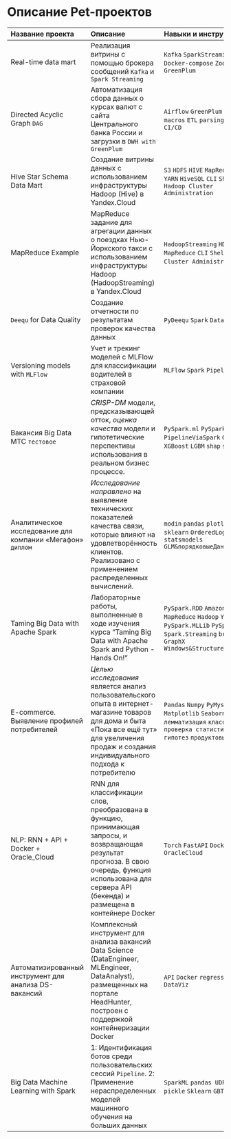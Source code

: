 # Описание Pet-проектов

| Название проекта                                           | Описание                                                                                                                                                                                                    | 	Навыки и инструменты                                                                                                                                       | Ссылка                                  |
|:-----------------------------------------------------------|:------------------------------------------------------------------------------------------------------------------------------------------------------------------------------------------------------------|:------------------------------------------------------------------------------------------------------------------------------------------------------------|:----------------------------------------|
| Real-time data mart                                        | Реализация витрины с помощью брокера сообщений `Kafka` и `Spark Streaming`                                                                                                                                  | `Kafka` `SparkStreaming` `Docker-compose` `ZooKeeper` `GreenPlum`                                                                                           | [DataEngineer.Kafka&SparkStreaming][10] |
| Directed Acyclic Graph `DAG`                               | Автоматизация сбора данных о курсах валют с сайта Центрального банка России и загрузки в `DWH with GreenPlum`                                                                                               | `Airflow` `GreenPlum` `Jinja` `macros` `ETL` `parsing` `bash` `IDE` `CI/CD`                                                                                 | [DataEngineer.AirflowCBR][9]            |           
| Hive Star Schema Data Mart                                 | Создание витрины данных с использованием инфраструктуры Hadoop (Hive) в Yandex.Cloud                                                                                                                        | `S3` `HDFS` `HIVE` `MapReduce` `TEZ` `YARN` `HiveSQL` `CLI` `Shell` `Hadoop Cluster Administration`                                                         | [DataEngineer.HiveDataMart][7]          |
| MapReduce Example                                          | MapReduce задание для агрегации данных о поездках Нью-Йоркского такси с использованием инфраструктуры Hadoop (HadoopStreaming) в Yandex.Cloud                                                               | `HadoopStreaming` `HDFS` `MapReduce` `CLI` `Shell` `Hadoop Cluster Administration` `ETL`                                                                    | [DataEngineer.MapReduceAgg][8]          |
|  `Deequ` for Data Quality                                         | Создание отчетности по результатам проверок качества данных                                                               | `PyDeequ` `Spark` `Data Quality`                                                                    | [DQEngineer.Deequ][13]          |
| Versioning models with `MLFlow`                            | Учет и трекинг моделей с MLFlow для классификации водителей в страховой компании                                                                                                                            | `MLFlow` `Spark` `Pipeline` `Deploy`                                                                                                                        | [MLEngineer.VersioningModels][12]       |
| Вакансия Big Data МТС `тестовое`                           | *CRISP-DM* модели, предсказывающей отток, *оценка качества* модели и гипотетические перспективы использования в реальном бизнес процессе.                                                                   | `PySpark.ml` `PySpark.sql` `PipelineViaSpark` `CatBoost` `XGBoost` `LGBM` `shap` `sklearn`                                                                  | [MLEngineer.BigDataMTC][1]              |
| Аналитическое исследование для компании «Мегафон» `диплом` | *Исследование направлено* на выявление технических показателей качества связи, которые влияют на удовлетворённость клиентов. Реализовано с применением распределенных вычислений.                           | `modin` `pandas` `plotly` `seaborn` `sklearn` `OrderedLogit` `statsmodels` `GLM&порядковыеДанные`                                                           | [DataAnalyst.MegafonAnalysis][2]        | 
| Taming Big Data with Apache Spark                          | Лабораторные работы, выполненные в ходе изучения курса “Taming Big Data with Apache Spark and Python - Hands On!”                                                                                           | `PySpark.RDD` `Amazon Elastic MapReduce` `Hadoop` `YARN` `PySpark.MLLib` `PySpark.SQL` `Spark.Streaming` `broadcast` `GraphX` `Windows&StructuredStreaming` | [MLEngineer.BigData][3]                 |
| E-commerce. Выявление профилей потребителей                | *Целью исследования* является анализ пользовательского опыта в интернет-магазине товаров для дома и быта «Пока все ещё тут» для увеличения продаж и создания индивидуального подхода к потребителю          | `Pandas` `Numpy` `PyMystem` `Matplotlib` `Seaborn` `Scipy` `EDA` `лемматизация` `классификация` `проверка статистических гипотез` `продуктовые метрики`     | [DataAnalyst.YandexPraktikum][4]        
| NLP: RNN + API + Docker + Oracle_Cloud                     | RNN для классификации слов, преобразована в функцию, принимающая запросы, и возвращающая результат прогноза. В свою очередь, функция использована для сервера API (бекенда) и размещена в контейнерe Docker | `Torch` `FastAPI` `Docker` `RNN` `NLP` `OracleCloud`                                                                                                        | [MLOps.DockerRNN][5]                    |
| Автоматизированный инструмент для анализа DS-вакансий      | Комплексный инструмент для анализа вакансий Data Science (DataEngineer, MLEngineer, DataAnalyst), размещенных на портале HeadHunter, построен с поддержкой контейнеризации Docker                           | `API` `Docker` `regression` `EDA` `DataViz`                                                                                                                 | [DataAnalyst.SkillsDS][6]               |
| Big Data Machine Learning with Spark                       | 1: Идентификация ботов среди пользовательских сессий `Pipeline`. 2: Применение нераспределенных моделей машинного обучения на больших данных                                                                | `SparkML` `pandas UDF` `Pipeline` `pickle` `Sklearn` `GBTC`                                                                                                 | [DataEngineer.BigML][11]                |


[1]:https://github.com/loverberg/portfolio/tree/main/BigDataMTC
[2]:https://github.com/loverberg/megafon_analysis
[3]:https://github.com/loverberg/portfolio/tree/main/BigDataWithApacheSpark
[4]:https://github.com/loverberg/portfolio/tree/main/yandexPraktikumFinalProject
[5]:https://github.com/loverberg/docker_session_rnn
[6]:https://github.com/loverberg/skillsDS
[7]:https://github.com/loverberg/portfolio/tree/main/HiveStarSchemaDataMart
[8]:https://github.com/loverberg/portfolio/tree/main/MapReduceAgg
[9]:https://github.com/loverberg/portfolio/tree/main/Airflow/cbr_to_greenplum
[10]:https://github.com/loverberg/portfolio/tree/main/Kafka%26SparkStreaming
[11]:https://github.com/loverberg/portfolio/tree/main/BigML
[12]:https://github.com/loverberg/portfolio/tree/main/MLFlow
[13]:https://github.com/loverberg/portfolio/tree/main/%20DeequForDataQuality
